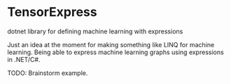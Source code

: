 # TensorExpress
dotnet library for defining machine learning with expressions

Just an idea at the moment for making something like LINQ for machine learning. Being able to express machine learning graphs using expressions in .NET/C#.

TODO: Brainstorm example.
